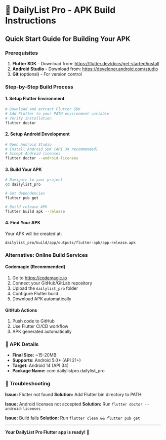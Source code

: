 # 🚀 DailyList Pro - APK Build Instructions

## Quick Start Guide for Building Your APK

### Prerequisites
1. **Flutter SDK** - Download from: https://flutter.dev/docs/get-started/install
2. **Android Studio** - Download from: https://developer.android.com/studio
3. **Git** (optional) - For version control

### Step-by-Step Build Process

#### 1. **Setup Flutter Environment**
```bash
# Download and extract Flutter SDK
# Add Flutter to your PATH environment variable
# Verify installation
flutter doctor
```

#### 2. **Setup Android Development**
```bash
# Open Android Studio
# Install Android SDK (API 34 recommended)
# Accept Android licenses
flutter doctor --android-licenses
```

#### 3. **Build Your APK**
```bash
# Navigate to your project
cd dailylist_pro

# Get dependencies
flutter pub get

# Build release APK
flutter build apk --release
```

#### 4. **Find Your APK**
Your APK will be created at:
```
dailylist_pro/build/app/outputs/flutter-apk/app-release.apk
```

### Alternative: Online Build Services

#### **Codemagic (Recommended)**
1. Go to https://codemagic.io
2. Connect your GitHub/GitLab repository
3. Upload the `dailylist_pro` folder
4. Configure Flutter build
5. Download APK automatically

#### **GitHub Actions**
1. Push code to GitHub
2. Use Flutter CI/CD workflow
3. APK generated automatically

### 📱 APK Details
- **Final Size:** ~15-20MB
- **Supports:** Android 5.0+ (API 21+)
- **Target:** Android 14 (API 34)
- **Package Name:** com.dailylistpro.dailylist_pro

### 🔧 Troubleshooting

**Issue:** Flutter not found
**Solution:** Add Flutter bin directory to PATH

**Issue:** Android licenses not accepted
**Solution:** Run `flutter doctor --android-licenses`

**Issue:** Build fails
**Solution:** Run `flutter clean && flutter pub get`

---

**Your DailyList Pro Flutter app is ready! 🎉**